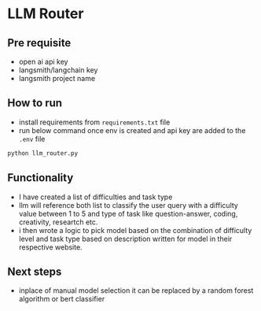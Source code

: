 # LLM Router

## Pre requisite
- open ai api key
- langsmith/langchain key
- langsmith project name

## How to run
- install requirements from `requirements.txt` file
- run below command once env is created and api key are added to the `.env` file
```bash
python llm_router.py
```
## Functionality
- I have created a list of difficulties and task type
- llm will reference both list to classify the user query with a difficulty value between 1 to 5 and type of task like question-answer, coding, creativity, researtch etc.
- i then wrote a logic to pick model based on the combination of difficulty level and task type based on description written for model in their respective website.

## Next steps
- inplace of manual model selection it can be replaced by a random forest algorithm or bert classifier

